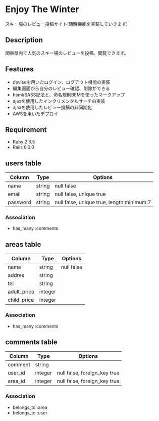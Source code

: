 # Enjoy The Winter
スキー場のレビュー投稿サイト(随時機能を実装していきます)

## Description
関東県内で人気のスキー場のレビューを投稿、閲覧できます。


## Features
- deviseを用いたログイン、ログアウト機能の実装
- 編集画面から自分のレビュー確認、削除ができる
- haml/SASS記法と、命名規則BEMを使ったマークアップ
- ajaxを使用したインクリメンタルサーチの実装
- ajaxを使用したレビュー投稿の非同期化
- AWSを用いたデプロイ


## Requirement

- Ruby 2.6.5
- Rails 6.0.0




## users table
|Column|Type|Options|
|------|----|-------|
|name|string|null false|
|email|string|null false, unique true|
|password|string|null false, unique true, length:minimum:7|

### Association
- has_many :comments

## areas table
|Column|Type|Options|
|------|----|-------|
|name|string|null false|
|addres|string|
|tel|string|
|adult_price|integer|
|child_price|integer|


### Association
- has_many :comments

## comments table
|Column|Type|Options|
|------|----|-------|
|comment|string|
|user_id|integer|null false, foreign_key true|
|area_id|integer|null false, foreign_key true|

### Association
- belongs_to :area
- belongs_to :user